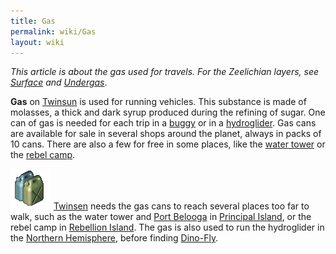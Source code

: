 ```yaml
---
title: Gas
permalink: wiki/Gas
layout: wiki
---
```


  
*This article is about the gas used for travels. For the Zeelichian
layers, see [Surface](Surface "wikilink") and
[Undergas](Undergas "wikilink")*.

**Gas** on [Twinsun](Twinsun "wikilink") is used for running vehicles.
This substance is made of molasses, a thick and dark syrup produced
during the refining of sugar. One can of gas is needed for each trip in
a [buggy](buggy "wikilink") or in a
[hydroglider](hydroglider "wikilink"). Gas cans are available for sale
in several shops around the planet, always in packs of 10 cans. There
are also a few for free in some places, like the [water
tower](water_tower "wikilink") or the [rebel
camp](rebel_camp "wikilink").

<img src="assets/lba1/_scenery/gas.png" title="Gas cans" width="65"
alt="Gas cans" /> [Twinsen](Twinsen "wikilink") needs the gas cans to
reach several places too far to walk, such as the water tower and [Port
Belooga](Port_Belooga "wikilink") in [Principal
Island](Principal_Island "wikilink"), or the rebel camp in [Rebellion
Island](Rebellion_Island "wikilink"). The gas is also used to run the
hydroglider in the [Northern
Hemisphere](Northern_Hemisphere "wikilink"), before finding
[Dino-Fly](Dino-Fly "wikilink").
